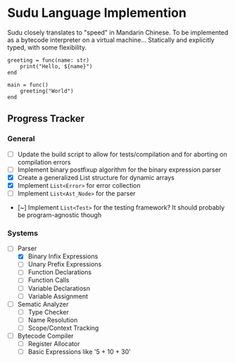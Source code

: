 # Sudu Language Implemention

Sudu closely translates to "speed" in Mandarin Chinese.
To be implemented as a bytecode interpreter on a virtual machine...
Statically and explicitly typed, with some flexibility.

```
greeting = func(name: str)
    print("Hello, ${name}")
end

main = func()
    greeting("World")
end
```

## Progress Tracker

### General
- [ ] Update the build script to allow for tests/compilation and for aborting on compilation errors
- [ ] Implement binary postfixup algorithm for the binary expression parser
- [x] Create a generalized List structure for dynamic arrays
- [x] Implement `List<Error>` for error collection
- [ ] Implement `List<Ast_Node>` for the parser
- [~] Implement `List<Test>` for the testing framework? It should probably be program-agnostic though 

### Systems
- [ ] Parser
    - [x] Binary Infix Expressions
    - [ ] Unary Prefix Expressions
    - [ ] Function Declarations
    - [ ] Function Calls
    - [ ] Variable Declaratiosn
    - [ ] Variable Assignment
- [ ] Sematic Analyzer
    - [ ] Type Checker
    - [ ] Name Resolution
    - [ ] Scope/Context Tracking
- [ ] Bytecode Compiler
    - [ ] Register Allocator
    - [ ] Basic Expressions like '5 + 10 + 30'